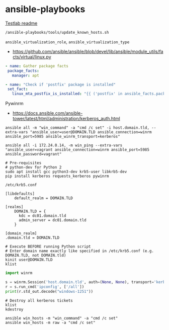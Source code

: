 # ansible-playbooks

[Testlab readme](./tools/vagrant/testlab/README.md)

```shell
/ansible-playbooks/tools/update_known_hosts.sh
```
`ansible_virtualization_role`, `ansible_virtualization_type`
 * https://github.com/ansible/ansible/blob/devel/lib/ansible/module_utils/facts/virtual/linux.py
 
 ```yaml
- name: Gather package facts
  package_facts:
    manager: apt

- name: "Check if 'postfix' package is installed"
  set_fact:
    linux_mta_postfix_is_installed: "{{ ('postfix' in ansible_facts.packages)|bool }}"
```
 
Pywinrm

* https://docs.ansible.com/ansible-tower/latest/html/administration/kerberos_auth.html

```shell
ansible all -m "win_command" -a "cmd /c set" -i host.domain.tld, --extra-vars "ansible_user=user@DOMAIN.TLD ansible_connection=winrm ansible_port=5985 ansible_winrm_transport=kerberos"

ansible all -i 172.24.0.14, -m win_ping --extra-vars "ansible_user=vagrant ansible_connection=winrm ansible_port=5985 ansible_password=vagrant"

# Pre-requisites
# python-dev for Python 2
sudo apt install gcc python3-dev krb5-user libkrb5-dev
pip install kerberos requests_kerberos pywinrm
```
`/etc/krb5.conf`
```
[libdefaults]
    default_realm = DOMAIN.TLD

[realms]
    DOMAIN.TLD = {
      kdc = dc01.domain.tld
      admin_server = dc01.domain.tld
    }

[domain_realm]
.domain.tld = DOMAIN.TLD
```

```shell
# Execute BEFORE running Python script
# Enter domain name exactly like specified in /etc/krb5.conf (e.g. DOMAIN.TLD, not DOMAIN.tld)
kinit user@DOMAIN.TLD
klist
```

```python
import winrm

s = winrm.Session('host.domain.tld', auth=(None, None), transport='kerberos')
r = s.run_cmd('ipconfig', ['/all'])
print(r.std_out.decode("windows-1251"))
```

```shell
# Destroy all kerberos tickets
klist
kdestroy
```
```shell
ansible win_hosts -m "win_command" -a "cmd /c set"
ansible win_hosts -m raw -a "cmd /c set"
```
